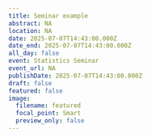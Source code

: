 ```yaml
---
title: Seminar example
abstract: NA
location: NA
date: 2025-07-07T14:43:00.000Z
date_end: 2025-07-07T14:43:00.000Z
all_day: false
event: Statistics Seminar
event_url: NA
publishDate: 2025-07-07T14:43:00.000Z
draft: false
featured: false
image:
  filename: featured
  focal_point: Smart
  preview_only: false
---
```

